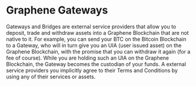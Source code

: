# Graphene Gateways

Gateways and Bridges are external service providers that allow you to deposit,
trade and withdraw assets into a Graphene Blockchain that are not native to it.
For example, you can send your BTC on the Bitcoin Blockchain to a Gateway, who will
in turn give you an UIA (user issued asset) on the Graphene Blockchain, with the
promise that you can withdraw it again (for a fee of course). While you are holding
such an UIA on the Graphene Blockchain, the Gateway becomes the custodian of your funds.
A external service providers you implicitly agree to their Terms and Conditions by using
any of their services or assets.
